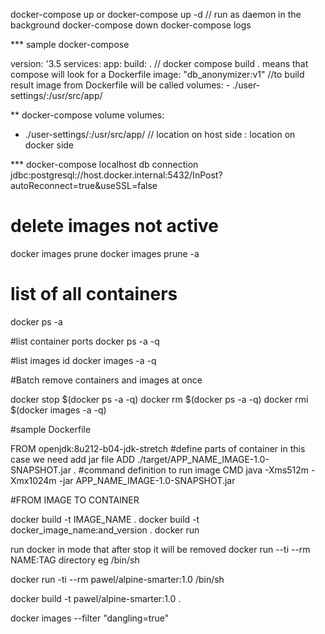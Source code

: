 docker-compose up or docker-compose up -d // run as daemon in the background
docker-compose down
docker-compose logs

*** sample docker-compose

version: '3.5
services:
  app:
    build: .  // docker compose build . means that compose will look for a Dockerfile
    image: "db_anonymizer:v1"  //to build result image from Dockerfile will be called
    volumes:
      - ./user-settings/:/usr/src/app/


** docker-compose volume
volumes:
- ./user-settings/:/usr/src/app/
// location on host side : location on docker side

*** docker-compose localhost db connection
jdbc:postgresql://host.docker.internal:5432/InPost?autoReconnect=true&useSSL=false


# delete images not active
docker images prune
docker images prune -a

# list of all containers
docker ps -a

#list container ports
docker ps -a -q

#list images id
docker images -a -q

#Batch remove containers and images at once

docker stop $(docker ps -a -q)
docker rm $(docker ps -a -q)
docker rmi $(docker images -a -q)

#sample Dockerfile

FROM openjdk:8u212-b04-jdk-stretch
#define parts of container in this case we need add jar file
ADD ./target/APP_NAME_IMAGE-1.0-SNAPSHOT.jar .
#command definition to run image
CMD java -Xms512m -Xmx1024m -jar APP_NAME_IMAGE-1.0-SNAPSHOT.jar

#FROM IMAGE TO CONTAINER

docker build -t IMAGE_NAME .
docker build -t docker_image_name:and_version .
docker run

run docker in mode that after stop it will be removed
docker run --ti --rm NAME:TAG directory eg /bin/sh

docker run -ti --rm pawel/alpine-smarter:1.0 /bin/sh

docker build -t pawel/alpine-smarter:1.0 .

docker images --filter "dangling=true"
